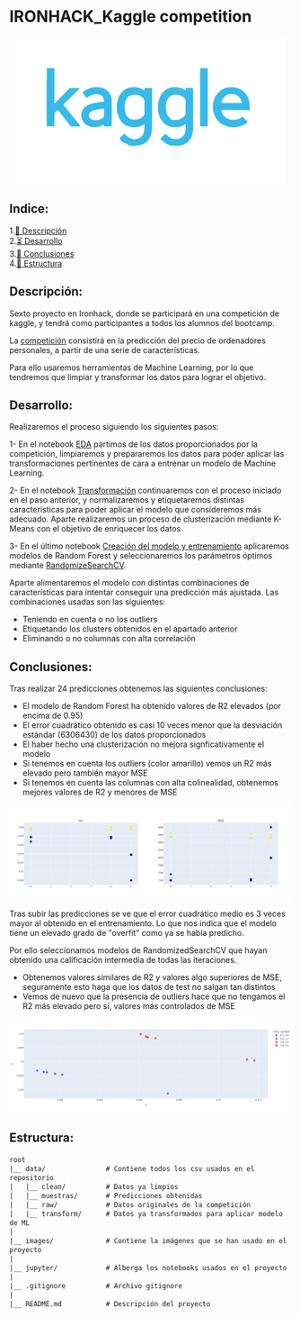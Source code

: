 # IRONHACK_Kaggle competition

<div style="text-align:center">
    <img src="./images/kaggle.png" alt="portada">
</div>

## Indice:
1.[📜 Descripción](#descripcion)\
2.[⏳ Desarrollo](#desarrollo)\
3.[🔬 Conclusiones](#conclusiones)\
4.[📁 Estructura](#Estructura)

## Descripción:<a name="descripcion"/>

Sexto proyecto en Ironhack, donde se participará en una competición de kaggle, y tendrá como participantes a todos los alumnos del bootcamp. 

La [competición](https://www.kaggle.com/competitions/predict-the-price-for-laptops) consistirá en la predicción del precio de ordenadores personales, a partir de una serie de características.

Para ello usaremos herramientas de Machine Learning, por lo que tendremos que limpiar y transformar los datos para lograr el objetivo.

## Desarrollo:<a name="desarrollo"/>

Realizaremos el proceso siguiendo los siguientes pasos:

1- En el notebook [EDA](https://github.com/gusavato/IRONHACK_Kaggle_competition/blob/main/jupyter/1%20-%20EDA.ipynb) partimos de los datos proporcionados por la competición, limpiaremos y prepararemos los datos para poder aplicar las transformaciones pertinentes de cara a entrenar un modelo de Machine Learning.

2- En el notebook [Transformación](https://github.com/gusavato/IRONHACK_Kaggle_competition/blob/main/jupyter/2%20-%20Transformacion.ipynb) continuaremos con el proceso iniciado en el paso anterior, y normalizaremos y etiquetaremos distintas características para poder aplicar el modelo que consideremos más adecuado. Aparte realizaremos un proceso de clusterización mediante K-Means con el objetivo de enriquecer los datos

3- En el último notebook [Creación del modelo y entrenamiento](https://github.com/gusavato/IRONHACK_Kaggle_competition/blob/main/jupyter/3%20-%20Creaci%C3%B3n%20del%20modelo%20y%20entrenamiento%20.ipynb) aplicaremos modelos de Random Forest y seleccionaremos los parámetros óptimos mediante [RandomizeSearchCV](https://scikit-learn.org/stable/modules/generated/sklearn.model_selection.RandomizedSearchCV.html).

Aparte alimentaremos el modelo con distintas combinaciones de características para intentar conseguir una predicción más ajustada. Las combinaciones usadas son las siguientes:
- Teniendo en cuenta o no los outliers
- Etiquetando los clusters obtenidos en el apartado anterior
- Eliminando o no columnas con alta correlación

## Conclusiones:<a name="conclusiones"/>

Tras realizar 24 predicciones obtenemos las siguientes conclusiones:
- El modelo de Random Forest ha obtenido valores de R2 elevados (por encima de 0.95)
- El error cuadrático obtenido es casi 10 veces menor que la desviación estándar (6306430) de los datos proporcionados
- El haber hecho una clusterización no mejora signficativamente el modelo
- Si tenemos en cuenta los outliers (color amarillo) vemos un R2 más elevado pero también mayor MSE
- Si tenemos en cuenta las columnas con alta colinealidad, obtenemos mejores valores de R2 y menores de MSE

<div style="text-align:center">
    <img src="./images/R2vsMSE.png" alt="portada">
</div>

Tras subir las predicciones se ve que el error cuadrático medio es 3 veces mayor al obtenido en el entrenamiento. Lo que nos indica que el modelo tiene un elevado grado de "overfit" como ya se había predicho.

Por ello seleccionamos modelos de RandomizedSearchCV que hayan obtenido una calificación intermedia de todas las iteraciones.

- Obtenemos valores similares de R2 y valores algo superiores de MSE, seguramente esto haga que los datos de test no salgan tan distintos
- Vemos de nuevo que la presencia de outliers hace que no tengamos el R2 más elevado pero sí, valores más controlados de MSE

<div style="text-align:center">
    <img src="./images/medium.png" alt="portada">
</div>

## Estructura:<a name="Estructura"/>

```
root 
|__ data/               # Contiene todos los csv usados en el repositorio            
|   |__ clean/          # Datos ya limpios
|   |__ muestras/       # Predicciones obtenidas
|   |__ raw/            # Datos originales de la competición
|   |__ transform/      # Datos ya transformados para aplicar modelo de ML
|
|__ images/             # Contiene la imágenes que se han usado en el proyecto   
|
|__ jupyter/            # Alberga los notebooks usados en el proyecto
|
|__ .gitignore          # Archivo gitignore     
|
|__ README.md           # Descripción del proyecto